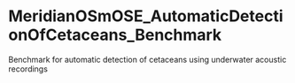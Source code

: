 # MeridianOSmOSE_AutomaticDetectionOfCetaceans_Benchmark
Benchmark for automatic detection of cetaceans using underwater acoustic recordings
